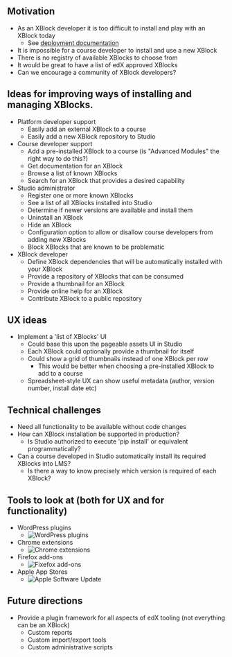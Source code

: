 ## Motivation

* As an XBlock developer it is too difficult to install and play with an XBlock today
  * See [deployment documentation](https://github.com/edx/edx-platform/blob/master/docs/en_us/developers/source/xblocks.rst#deploying-your-xblock)
* It is impossible for a course developer to install and use a new XBlock
* There is no registry of available XBlocks to choose from
* It would be great to have a list of edX approved XBlocks
* Can we encourage a community of XBlock developers?

## Ideas for improving ways of installing and managing XBlocks.

* Platform developer support
  * Easily add an external XBlock to a course
  * Easily add a new XBlock repository to Studio
* Course developer support
  * Add a pre-installed XBlock to a course (is "Advanced Modules" the right way to do this?)
  * Get documentation for an XBlock
  * Browse a list of known XBlocks
  * Search for an XBlock that provides a desired capability
* Studio administrator
  * Register one or more known XBlocks
  * See a list of all XBlocks installed into Studio
  * Determine if newer versions are available and install them
  * Uninstall an XBlock
  * Hide an XBlock
  * Configuration option to allow or disallow course developers from adding new XBlocks
  * Block XBlocks that are known to be problematic
* XBlock developer
  * Define XBlock dependencies that will be automatically installed with your XBlock
  * Provide a repository of XBlocks that can be consumed
  * Provide a thumbnail for an XBlock
  * Provide online help for an XBlock
  * Contribute XBlock to a public repository 

## UX ideas

* Implement a 'list of XBlocks' UI
  * Could base this upon the pageable assets UI in Studio
  * Each XBlock could optionally provide a thumbnail for itself
  * Could show a grid of thumbnails instead of one XBlock per row
    * This would be better when choosing a pre-installed XBlock to add to a course
  * Spreadsheet-style UX can show useful metadata (author, version number, install date etc)

## Technical challenges

* Need all functionality to be available without code changes 
* How can XBlock installation be supported in production?
  * Is Studio authorized to execute 'pip install' or equivalent programmatically?
* Can a course developed in Studio automatically install its required XBlocks into LMS?
  * Is there a way to know precisely which version is required of each XBlock?

## Tools to look at (both for UX and for functionality)

* WordPress plugins
  * ![WordPress plugins](http://cdn.sixrevisions.com/0278-02_manage_wordpress_plugin_screen.jpg)
* Chrome extensions
  * ![Chrome extensions](http://0.tqn.com/d/browsers/1/0/w/p/-/-/chrome-disable-extensions-plugins-2.jpg)
* Firefox add-ons
  * ![Fixefox add-ons](http://www.accessfirefox.org/Firefox_Beginners_Guide/Add-ons_Customize/Extensions_Options.png)
* Apple App Stores
  * ![Apple Software Update](http://cdn.cultofmac.com/wp-content/uploads/2012/02/Screen-Shot-2012-02-16-at-12.12.02-PM.jpg)

## Future directions

* Provide a plugin framework for all aspects of edX tooling (not everything can be an XBlock)
  * Custom reports
  * Custom import/export tools
  * Custom administrative scripts

